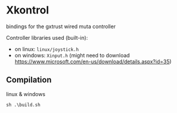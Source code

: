 # Xkontrol

bindings for the gxtrust wired muta controller

Controller libraries used (built-in):
* on linux: `linux/joystick.h`
* on windows: `Xinput.h` (might need to download https://www.microsoft.com/en-us/download/details.aspx?id=35)

## Compilation

linux & windows
```
sh .\build.sh
```